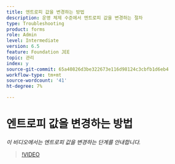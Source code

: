 ```yaml
---
title: 엔트로피 값을 변경하는 방법
description: 운영 체제 수준에서 엔트로피 값을 변경하는 절차
type: Troubleshooting
product: forms
role: Admin
level: Intermediate
version: 6.5
feature: Foundation JEE
topic: 관리
index: y
source-git-commit: 65a40826d3be322673e116d98124c3cbfb1d6eb4
workflow-type: tm+mt
source-wordcount: '41'
ht-degree: 7%

---
```



# 엔트로피 값을 변경하는 방법

*이 비디오에서는 엔트로피 값을 변경하는 단계를 안내합니다.*

>[!VIDEO](https://video.tv.adobe.com/v/335494?quality=9&learn=on)
